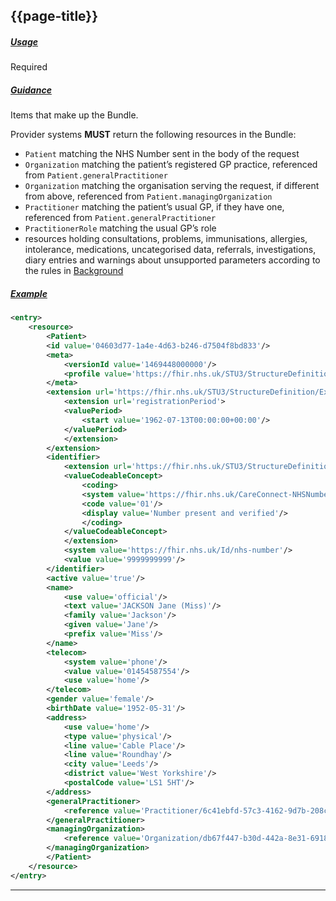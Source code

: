 ## {{page-title}}

<h5><ins>Usage</ins></h5>

<span class="mro-circle required" title="Required"></span> Required

<h5><ins>Guidance</ins></h5>

Items that make up the Bundle.

Provider systems **MUST** return the following resources in the Bundle:
- `Patient` matching the NHS Number sent in the body of the request
- `Organization` matching the patient’s registered GP practice, referenced from `Patient.generalPractitioner`
- `Organization` matching the organisation serving the request, if different from above, referenced from `Patient.managingOrganization`
- `Practitioner` matching the patient’s usual GP, if they have one, referenced from `Patient.generalPractitioner`
- `PractitionerRole` matching the usual GP’s role
- resources holding consultations, problems, immunisations, allergies, intolerance, medications, uncategorised data, referrals, investigations, diary entries and warnings about unsupported parameters according to the rules in [Background](https://simplifier.net/guide/gpconnect-data-model/Home/FHIR-Assets/All-assets/Profiles/Profile--GPConnect-StructuredRecord-Bundle-1?version=current#Background)

<h5><ins>Example</ins></h5>

```xml
<entry>
    <resource>
        <Patient>
        <id value='04603d77-1a4e-4d63-b246-d7504f8bd833'/>
        <meta>
            <versionId value='1469448000000'/>
            <profile value='https://fhir.nhs.uk/STU3/StructureDefinition/CareConnect-GPC-Patient-1'/>
        </meta>
        <extension url='https://fhir.nhs.uk/STU3/StructureDefinition/Extension-CareConnect-GPC-RegistrationDetails-1'>
            <extension url='registrationPeriod'>
            <valuePeriod>
                <start value='1962-07-13T00:00:00+00:00'/>
            </valuePeriod>
            </extension>
        </extension>
        <identifier>
            <extension url='https://fhir.nhs.uk/STU3/StructureDefinition/Extension-CareConnect-GPC-NHSNumberVerificationStatus-1'>
            <valueCodeableConcept>
                <coding>
                <system value='https://fhir.nhs.uk/CareConnect-NHSNumberVerificationStatus-1'/>
                <code value='01'/>
                <display value='Number present and verified'/>
                </coding>
            </valueCodeableConcept>
            </extension>
            <system value='https://fhir.nhs.uk/Id/nhs-number'/>
            <value value='9999999999'/>
        </identifier>
        <active value='true'/>
        <name>
            <use value='official'/>
            <text value='JACKSON Jane (Miss)'/>
            <family value='Jackson'/>
            <given value='Jane'/>
            <prefix value='Miss'/>
        </name>
        <telecom>
            <system value='phone'/>
            <value value='01454587554'/>
            <use value='home'/>
        </telecom>
        <gender value='female'/>
        <birthDate value='1952-05-31'/>
        <address>
            <use value='home'/>
            <type value='physical'/>
            <line value='Cable Place'/>
            <line value='Roundhay'/>
            <city value='Leeds'/>
            <district value='West Yorkshire'/>
            <postalCode value='LS1 5HT'/>
        </address>
        <generalPractitioner>
            <reference value='Practitioner/6c41ebfd-57c3-4162-9d7b-208c171a2fd7'/>
        </generalPractitioner>
        <managingOrganization>
            <reference value='Organization/db67f447-b30d-442a-8e31-6918d1367eeb'/>
        </managingOrganization>
        </Patient>
    </resource>
</entry>
```

---